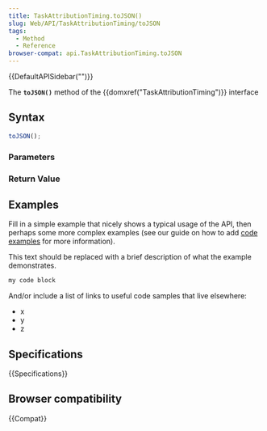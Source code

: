 ```yaml
---
title: TaskAttributionTiming.toJSON()
slug: Web/API/TaskAttributionTiming/toJSON
tags:
  - Method
  - Reference
browser-compat: api.TaskAttributionTiming.toJSON
---
```

{{DefaultAPISidebar("")}}

The **`toJSON()`** method of the {{domxref("TaskAttributionTiming")}} interface 

## Syntax

```js
toJSON();
```

### Parameters



### Return Value



## Examples

Fill in a simple example that nicely shows a typical usage of the API, then perhaps some more complex examples (see our guide on how to add [code examples](/en-US/docs/MDN/Contribute/Structures/Code_examples) for more information).

This text should be replaced with a brief description of what the example demonstrates.

```js
my code block
```

And/or include a list of links to useful code samples that live elsewhere:

*   x
*   y
*   z

## Specifications

{{Specifications}}

## Browser compatibility

{{Compat}}


